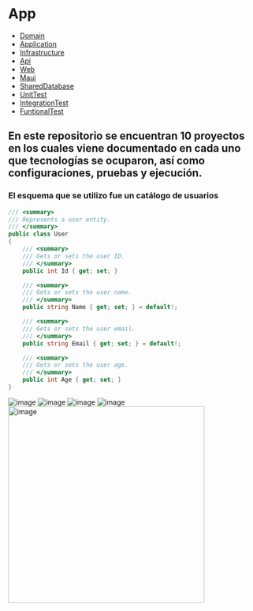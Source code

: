 # App
* [Domain](App.Domain/README.md)
* [Application](App.Application/README.md)
* [Infrastructure](App.Infrastructure/README.md)
* [Api](App.Api/README.md)
* [Web](app.web/README.md)
* [Maui](App.Maui/README.md)
* [SharedDatabase](App.SharedDatabase/README.md)
* [UnitTest](App.UnitTest/README.md)
* [IntegrationTest](App.IntegrationTest/README.md)
* [FuntionalTest](App.FuntionalTest/README.md)
## En este repositorio se encuentran 10 proyectos en los cuales viene documentado en cada uno que tecnologías se ocuparon, así como configuraciones, pruebas y ejecución.
### El esquema que se utilizo fue un catálogo de usuarios
```c#
/// <summary>
/// Represents a user entity.
/// </summary>
public class User
{
    /// <summary>
    /// Gets or sets the user ID.
    /// </summary>
    public int Id { get; set; }

    /// <summary>
    /// Gets or sets the user name.
    /// </summary>
    public string Name { get; set; } = default!;

    /// <summary>
    /// Gets or sets the user email.
    /// </summary>
    public string Email { get; set; } = default!;

    /// <summary>
    /// Gets or sets the user age.
    /// </summary>
    public int Age { get; set; }
}
```
![image](https://github.com/Chisfx/App/assets/101854771/688518e9-a22c-41fa-b069-05fc623aca00)
![image](https://github.com/Chisfx/App/assets/101854771/afe9ca16-6afd-4022-8f1b-558e56121993)
![image](https://github.com/Chisfx/App/assets/101854771/f821e294-773e-4f5d-b7fe-7df6d670f733)
![image](https://github.com/Chisfx/App/assets/101854771/822aa486-627d-416f-94c9-aab88e4e7a42)
<img width="398" alt="image" src="https://github.com/Chisfx/App/assets/101854771/470373b8-7ca8-4971-b6ae-ddf69c70ae00">


